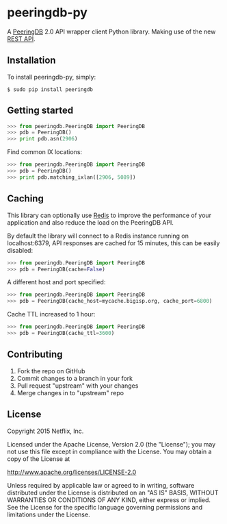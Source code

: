 # peeringdb-py

A [PeeringDB](https://beta.peeringdb.com/docs/) 2.0 API wrapper client Python library. Making use of the new [REST API](https://beta.peeringdb.com/docs/api_specs/).

## Installation

To install peeringdb-py, simply:

```
$ sudo pip install peeringdb
```

## Getting started

```python
>>> from peeringdb.PeeringDB import PeeringDB
>>> pdb = PeeringDB()
>>> print pdb.asn(2906)
```

Find common IX locations:

```python
>>> from peeringdb.PeeringDB import PeeringDB
>>> pdb = PeeringDB()
>>> print pdb.matching_ixlan([2906, 5089])
```

## Caching

This library can optionally use [Redis](http://redis.io/) to improve the performance of your application and also reduce the load on the PeeringDB API.

By default the library will connect to a Redis instance running on localhost:6379, API responses are cached for 15 minutes, this can be easily disabled:

```python
>>> from peeringdb.PeeringDB import PeeringDB
>>> pdb = PeeringDB(cache=False)
```

A different host and port specified:

```python
>>> from peeringdb.PeeringDB import PeeringDB
>>> pdb = PeeringDB(cache_host=mycache.bigisp.org, cache_port=6800)
```

Cache TTL increased to 1 hour:

```python
>>> from peeringdb.PeeringDB import PeeringDB
>>> pdb = PeeringDB(cache_ttl=3600)
```


## Contributing

 1. Fork the repo on GitHub
 2. Commit changes to a branch in your fork
 3. Pull request "upstream" with your changes
 4. Merge changes in to "upstream" repo

## License

Copyright 2015 Netflix, Inc.

Licensed under the Apache License, Version 2.0 (the "License");
you may not use this file except in compliance with the License.
You may obtain a copy of the License at

<http://www.apache.org/licenses/LICENSE-2.0>

Unless required by applicable law or agreed to in writing, software
distributed under the License is distributed on an "AS IS" BASIS,
WITHOUT WARRANTIES OR CONDITIONS OF ANY KIND, either express or implied.
See the License for the specific language governing permissions and
limitations under the License.
